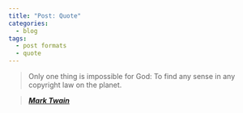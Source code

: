 ```yaml
---
title: "Post: Quote"
categories:
  - blog
tags:
  - post formats
  - quote
---
```


> Only one thing is impossible for God: To find any sense in any copyright law on the planet.
  
> [***Mark Twain***](http://www.brainyquote.com/quotes/quotes/m/marktwain163473.html)